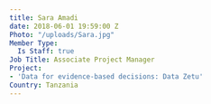 ```yaml
---
title: Sara Amadi
date: 2018-06-01 19:59:00 Z
Photo: "/uploads/Sara.jpg"
Member Type:
  Is Staff: true
Job Title: Associate Project Manager
Project:
- 'Data for evidence-based decisions: Data Zetu'
Country: Tanzania
---
```


